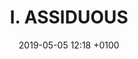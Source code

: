 ---
layout: post
title: "I. ASSIDUOUS"
slug: i-assiduous
date: 2019-05-05 12:18 +0100
release: 2019-05-06 12:18 +0100
published: true
enable: true

video:
  videoID: a-JkdU3G_IY
  videoImg: assiduous.jpg

audio:
  trackID: assiduous
  trackFile: "I.ASSIDUOUS.wav"
  trackImg: img.png
        
text: 
  textID: "I.ASSIDUOUS"
  textFile: text-1.txt

notes:
  - note: "1"
    num: 1
    videoTS: 21
    audioTS: 11
    content: "Bbc.co.uk. (2018). Search - BBC R&D. [online] Available at&#58; https://www.bbc.co.uk/rd [Accessed 3 Oct. 2018]."

  - note: "2"
    num: 2
    videoTS: 23
    audioTS: 13
    content: "BBC News Labs. (2018). BBC News Labs. [online] Available at&#58 http://bbcnewslabs.co.uk/ [Accessed 3 Oct. 2018]."

  - note: "3"
    num: 3
    videoTS: 184
    audioTS: 120
    content: "Singh, A. (2018). Google has Released an Updated Version of its Open Source YouTube Dataset. [online] Analytics Vidhya. Available at&#58; https://www.analyticsvidhya.com/blog/2018/06/google-has-released-an-updated-version-of-its-open-source-youtube-dataset/ [Accessed 3 Oct. 2018]."
  
  - note: "4"
    num: 4
    videoTS: 209
    audioTS: 133
    content: "This experiment is run by the BBC R&D AI Production team&#58; Bbc.co.uk. (2018). AI in Production - BBC R&D. [online] Available at&#58; https://www.bbc.co.uk/rd/projects/ai-production [Accessed 3 Oct. 2018]."

  - note: "5"
    num: 5
    videoTS: 248
    audioTS: 150
    content: "Bbc.co.uk. (2018). Compositing and Mixing Video in the Browser - BBC R&D. [online] Available at&#58; https://www.bbc.co.uk/rd/blog/2017-07-compositing-mixing-video-browser [Accessed 3 Oct. 2018]."

  - note: "Note 6"
    num: 6
    videoTS: 252.5
    audioTS: 153.5
    content: "Bbc.co.uk. (2018). IP Studio: Lightweight Live - BBC R&D. [online] Available at&#58; https://www.bbc.co.uk/rd/projects/ip-studio-lightweight-live [Accessed 3 Oct. 2018]."

  - note: "Note 7"
    num: 7
    videoTS: 299.5
    audioTS: 187.5
    content: "Bbc.co.uk. (2018). Nearly Live Production - BBC R&D. [online] Available at&#58; https://www.bbc.co.uk/rd/projects/nearly-live-production [Accessed 3 Oct. 2018]."

  - note: "Note 8"
    num: 8
    videoTS: 342.5
    audioTS: 206.5
    content: "Cognitus-h2020.eu. (2018). COGNITUS. [online] Available at&#58; http://cognitus-h2020.eu/ [Accessed 3 Oct. 2018]."

  - note: "Note 9"
    num: 9
    videoTS: 385.5
    audioTS: 226
    content: "Bbc.co.uk. (2014). High Dynamic Range Television and Hybrid Log-Gamma - BBC R&D. [online] Available at&#58; https://www.bbc.co.uk/rd/projects/high-dynamic-range [Accessed 3 Oct. 2018]."

  - note: "Note 10"
    num: 10
    videoTS: 399
    audioTS: 239.5
    content: "Webdav.tuebingen.mpg.de. (2018). EnhanceNet Single Image Super-Resolution Through Automated Texture Synthesis. [online] Available at&#58; http://webdav.tuebingen.mpg.de/pixel/enhancenet/ [Accessed 3 Oct. 2018]."

  - note: "Note 11"
    num: 11
    videoTS: 408
    audioTS: 245
    content: "People.xiph.org. (2018). RNNoise: Learning Noise Suppression. [online] Available at&#58; https://people.xiph.org/~jm/demo/rnnoise/ [Accessed 3 Oct. 2018]."

---